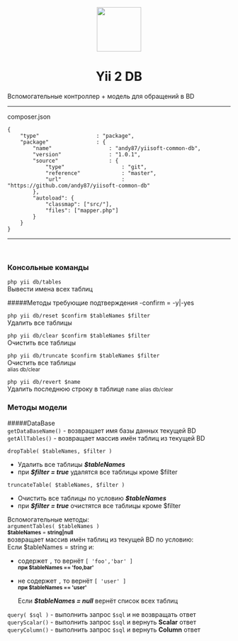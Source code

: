 <p align="center">
    <a href="https://github.com/yiisoft" target="_blank">
        <img src="https://avatars0.githubusercontent.com/u/993323" height="100px">
    </a>
    <h1 align="center">Yii 2 DB</h1>
    Вспомогательные контроллер + модель для обращений в BD
    <hr>
</p>
composer.json  

```
{
    "type"                  : "package",
    "package"               : {
        "name"                  : "andy87/yiisoft-common-db",
        "version"               : "1.0.1",
        "source"                : {
            "type"                  : "git",
            "reference"             : "master",
            "url"                   : "https://github.com/andy87/yiisoft-common-db"
        },
        "autoload": {
            "classmap": ["src/"],
            "files": ["mapper.php"]
        }
    }
}
```
<hr>

<br>

### Консольные команды

 `php yii db/tables`  
Вывести имена всех таблиц



#####Методы требующие подтверждения
-confirm  = -y|-yes

 `php yii db/reset $confirm $tableNames $filter`  
Удалить все таблицы
  
  
 `php yii db/clear $confirm $tableNames $filter`  
Очистить все таблицы  
  
  
 `php yii db/truncate $confirm $tableNames $filter`  
Очистить все таблицы   
<small> alias db/clear </small>  

  
 `php yii db/revert $name`  
Удалить последнюю строку в таблице `name`
<small> alias db/clear </small>

### Методы модели  

#####DataBase  
 `getDataBaseName()` - возвращает имя базы данных текущей BD  
 `getAllTables()` - возвращает массив имён таблиц из текущей BD  

 `dropTable( $tableNames, $filter )`  
 - Удалить все таблицы ***$tableNames***  
 - при ***$filter = true*** удалятся все таблицы кроме $filter  

 `truncateTable( $tableNames, $filter )`  
 - Очистить все таблицы по условию ***$tableNames***  
 - при ***$filter = true*** очистятся все таблицы кроме $filter  
 
 Вспомогательные методы:  
 `argumentTables( $tableNames )`  
 <small>**$tableNames** = **string|null**</small>  
 возвращает массив имён таблиц из текущей BD по условию:  
    Если $tableNames = string и:    
- содержет `,` то вернёт `[ 'foo','bar' ]`  
<small>**при $tableNames == 'foo,bar'**</small> 
- не содержет `,` то  вернёт `[ 'user' ]`   
<small>**при $tableNames == 'user'**</small> 

    Если ***$tableNames = null*** вернёт список всех таблиц
    
 `query( $sql )` - выполнить запрос `$sql` и не возвращать ответ  
 `queryScalar()` - выполнить запрос `$sql` и вернуть **Scalar** ответ  
 `queryColumn()` - выполнить запрос `$sql` и вернуть **Column** ответ  
